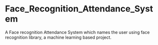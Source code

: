 # Face_Recognition_Attendance_System
A Face recognition Attendance System which names the user using face recognition library, a machine learning based project.
